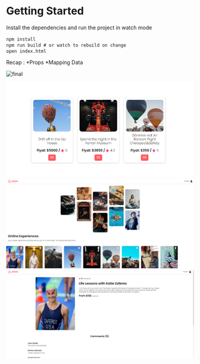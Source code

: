 # Getting Started
Install the dependencies and run the project in watch mode
```
npm install
npm run build # or watch to rebuild on change
open index.html
```
Recap :
*Props
*Mapping Data

![final](https://github.com/user-attachments/assets/48bc4074-db2c-428e-b35f-75088e8dd1f6)

![alt text](image.png)
![alt text](<Ekran görüntüsü 2024-09-08 174912.png>)
![alt text](<Ekran görüntüsü 2024-09-08 174920.png>)




